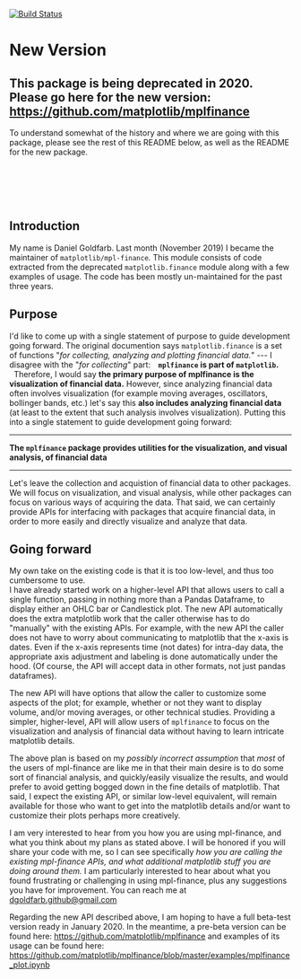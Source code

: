 [![Build Status](https://travis-ci.org/matplotlib/mpl-finance.svg?branch=master)](https://travis-ci.org/matplotlib/mpl-finance)

# New Version
## This package is being deprecated in 2020.  Please go here for the new version: https://github.com/matplotlib/mplfinance

To understand somewhat of the history and where we are going with this package, please see the rest of this README below, as well as the README for the new package.

<br><br><br><br>

## Introduction
My name is Daniel Goldfarb.  Last month (November 2019) I became the maintainer of `matplotlib/mpl-finance`.  This module consists of code extracted from the deprecated `matplotlib.finance` module along with a few examples of usage.  The code has been mostly un-maintained for the past three years.

## Purpose
I'd like to come up with a single statement of purpose to guide development going forward.  The original documention says `matplotlib.finance` is a set of functions "*for collecting, analyzing and plotting financial data.*"  --- I disagree with the "*for collecting*" part: **&nbsp;&nbsp; `mplfinance` is part of `matplotlib`.**  &nbsp;&nbsp;Therefore, I would say **the primary purpose of mplfinance is the visualization of financial data.**  However, since analyzing financial data often involves visualization (for example moving averages, oscillators, bollinger bands, etc.) let's say this **also includes analyzing financial data** (at least to the extent that such analysis involves visualization).  Putting this into a single statement to guide development going forward:

---
**The `mplfinance` package provides utilities for the visualization, and visual analysis, of financial data**

---

Let's leave the collection and acquistion of financial data to other packages.  We will focus on visualization, and visual analysis, while other packages can focus on various ways of acquiring the data.  That said, we can certainly provide APIs for interfacing with packages that acquire financial data, in order to more easily and directly visualize and analyze that data.

## Going forward
My own take on the existing code is that it is too low-level, and thus too cumbersome to use.  
I have already started work on a higher-level API that allows users to call a single function, passing in nothing more than a Pandas Dataframe, to display either an OHLC bar or Candlestick plot.  The new API automatically does the extra matplotlib work that the caller otherwise has to do "manually" with the existing APIs.  For example, with the new API the caller does not have to worry about communicating to matplotlib that the x-axis is dates.  Even if the x-axis represents time (not dates) for intra-day data, the appropriate axis adjustment and labeling is done automatically under the hood.  (Of course, the API will accept data in other formats, not just pandas dataframes).

The new API will have options that allow the caller to customize some aspects of the plot; for example, whether or not they want to display volume, and/or moving averages, or other technical studies.  Providing a simpler, higher-level, API will allow users of `mplfinance` to focus on the visualization and analysis of financial data without having to learn intricate matplotlib details.

The above plan is based on my _possibly incorrect assumption_ that _most_ of the users of mpl-finance are like me in that their main desire is to do some sort of financial analysis, and quickly/easily visualize the results, and would prefer to avoid getting bogged down in the fine details of matplotlib.  That said, I expect the existing API, or similar low-level equivalent, will remain available for those who want to get into the matplotlib details and/or want to customize their plots perhaps more creatively.

I am very interested to hear from you how you are using mpl-finance, and what you think about my plans as stated above.  I will be honored if you will share your code with me, so I can see specifically *how you are calling the existing mpl-finance APIs, and what additional matplotlib stuff you are doing around them.*  I am particularly interested to hear about what you found frustrating or challenging in using mpl-finance, plus any suggestions you have for improvement.  You can reach me at dgoldfarb.github@gmail.com

Regarding the new API described above, I am hoping to have a full beta-test version ready in January 2020.  In the meantime, a pre-beta version can be found here: https://github.com/matplotlib/mplfinance and examples of its usage can be found here: https://github.com/matplotlib/mplfinance/blob/master/examples/mplfinance_plot.ipynb

